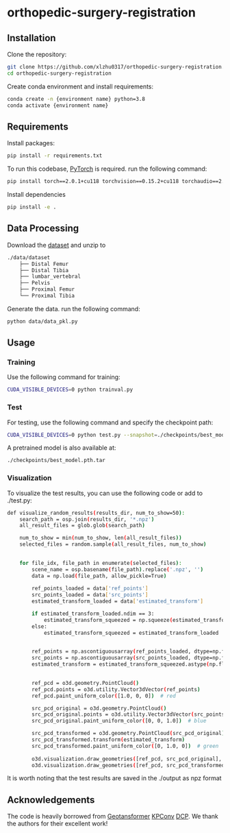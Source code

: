 # orthopedic-surgery-registration


## Installation
Clone the repository:

```bash
git clone https://github.com/xlzhu0317/orthopedic-surgery-registration.git
cd orthopedic-surgery-registration
```

Create conda environment and install requirements:

```bash
conda create -n {environment name} python=3.8
conda activate {environment name}
```

## Requirements
Install packages:

```bash
pip install -r requirements.txt
```
To run this codebase, [PyTorch](https://pytorch.org/get-started/locally/) is required. run the following command:

```bash
pip install torch==2.0.1+cu118 torchvision==0.15.2+cu118 torchaudio==2.0.2 --index-url https://download.pytorch.org/whl/cu118
```

Install dependencies

```bash
pip install -e .
```


## Data Processing
Download the [dataset](https://drive.google.com/file/d/1M60cFOJw9aDcpTlzWQqfKRFkdXTW2zSu/view?usp=sharing) and unzip to

```bash
./data/dataset
    ├── Distal Femur
    ├── Distal Tibia
    ├── lumbar_vertebral
    ├── Pelvis
    ├── Proximal Femur
    └── Proximal Tibia

```

Generate the data. run the following command:

```bash
python data/data_pkl.py
```


## Usage

### Training
Use the following command for training:

```bash
CUDA_VISIBLE_DEVICES=0 python trainval.py
```

### Test
For testing, use the following command and specify the checkpoint path:
```bash
CUDA_VISIBLE_DEVICES=0 python test.py --snapshot=./checkpoints/best_model.pth.tar --benchmark=test
```
A pretrained model is also available at:

```bash
./checkpoints/best_model.pth.tar
```

### Visualization

To visualize the test results, you can use the following code or add to ./test.py: 

```bash
def visualize_random_results(results_dir, num_to_show=50):
    search_path = osp.join(results_dir, '*.npz')
    all_result_files = glob.glob(search_path)

    num_to_show = min(num_to_show, len(all_result_files))
    selected_files = random.sample(all_result_files, num_to_show)
    

    for file_idx, file_path in enumerate(selected_files):
        scene_name = osp.basename(file_path).replace('.npz', '')
        data = np.load(file_path, allow_pickle=True)
        
        ref_points_loaded = data['ref_points']
        src_points_loaded = data['src_points']
        estimated_transform_loaded = data['estimated_transform']

        if estimated_transform_loaded.ndim == 3:
            estimated_transform_squeezed = np.squeeze(estimated_transform_loaded, axis=0)
        else:
            estimated_transform_squeezed = estimated_transform_loaded

        
        ref_points = np.ascontiguousarray(ref_points_loaded, dtype=np.float64)
        src_points = np.ascontiguousarray(src_points_loaded, dtype=np.float64)
        estimated_transform = estimated_transform_squeezed.astype(np.float64)

        
        ref_pcd = o3d.geometry.PointCloud()
        ref_pcd.points = o3d.utility.Vector3dVector(ref_points)
        ref_pcd.paint_uniform_color([1.0, 0, 0])  # red

        src_pcd_original = o3d.geometry.PointCloud()
        src_pcd_original.points = o3d.utility.Vector3dVector(src_points)
        src_pcd_original.paint_uniform_color([0, 0, 1.0])  # blue

        src_pcd_transformed = o3d.geometry.PointCloud(src_pcd_original)
        src_pcd_transformed.transform(estimated_transform)
        src_pcd_transformed.paint_uniform_color([0, 1.0, 0])  # green
        
        o3d.visualization.draw_geometries([ref_pcd, src_pcd_original], window_name=f"Before - {scene_name}")
        o3d.visualization.draw_geometries([ref_pcd, src_pcd_transformed], window_name=f"After - {scene_name}")     
```

It is worth noting that the test results are saved in the ./output as npz format

## Acknowledgements

The code is heavily borrowed from [Geotansformer](https://github.com/qinzheng93/GeoTransformer) [KPConv](https://github.com/HuguesTHOMAS/KPConv-PyTorch) [DCP](https://github.com/WangYueFt/dcp/blob/master/model.py).
We thank the authors for their excellent work!
